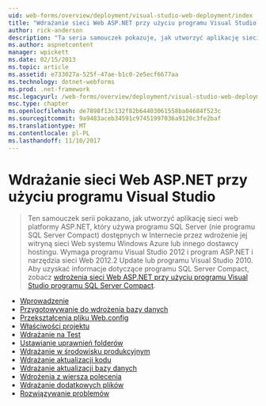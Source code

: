 ```yaml
---
uid: web-forms/overview/deployment/visual-studio-web-deployment/index
title: "Wdrażanie sieci Web ASP.NET przy użyciu programu Visual Studio | Dokumentacja firmy Microsoft"
author: rick-anderson
description: "Ta seria samouczek pokazuje, jak utworzyć aplikację sieci web platformy ASP.NET, który używa programu SQL Server (nie programu SQL Server Compact) dostępnych w Internecie przez wdrożenie jej t..."
ms.author: aspnetcontent
manager: wpickett
ms.date: 02/15/2013
ms.topic: article
ms.assetid: e733027a-525f-47ae-b1c0-2e5ecf6677aa
ms.technology: dotnet-webforms
ms.prod: .net-framework
msc.legacyurl: /web-forms/overview/deployment/visual-studio-web-deployment
msc.type: chapter
ms.openlocfilehash: de7898f13c132f82b64403061558ba04684f523c
ms.sourcegitcommit: 9a9483aceb34591c97451997036a9120c3fe2baf
ms.translationtype: MT
ms.contentlocale: pl-PL
ms.lasthandoff: 11/10/2017
---
```

<a name="aspnet-web-deployment-using-visual-studio"></a>Wdrażanie sieci Web ASP.NET przy użyciu programu Visual Studio
====================
> Ten samouczek serii pokazano, jak utworzyć aplikację sieci web platformy ASP.NET, który używa programu SQL Server (nie programu SQL Server Compact) dostępnych w Internecie przez wdrożenie jej witryną sieci Web systemu Windows Azure lub innego dostawcy hostingu. Wymaga programu Visual Studio 2012 i program ASP.NET i narzędzia sieci Web 2012.2 Update lub programu Visual Studio 2010. Aby uzyskać informacje dotyczące programu SQL Server Compact, zobacz [wdrożenia sieci Web ASP.NET przy użyciu programu Visual Studio programu SQL Server Compact](../../older-versions-getting-started/deployment-to-a-hosting-provider/deployment-to-a-hosting-provider-introduction-1-of-12.md).


- [Wprowadzenie](introduction.md)
- [Przygotowywanie do wdrożenia bazy danych](preparing-databases.md)
- [Przekształcenia pliku Web.config](web-config-transformations.md)
- [Właściwości projektu](project-properties.md)
- [Wdrażanie na Test](deploying-to-iis.md)
- [Ustawianie uprawnień folderów](setting-folder-permissions.md)
- [Wdrażanie w środowisku produkcyjnym](deploying-to-production.md)
- [Wdrażanie aktualizacji kodu](deploying-a-code-update.md)
- [Wdrażanie aktualizacji bazy danych](deploying-a-database-update.md)
- [Wdrożenia z wiersza polecenia](command-line-deployment.md)
- [Wdrażanie dodatkowych plików](deploying-extra-files.md)
- [Rozwiązywanie problemów](troubleshooting.md)
